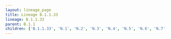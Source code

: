 ```yaml
---
layout: lineage_page
title: Lineage B.1.1.33
lineage: B.1.1.33
parent: B.1.1
children: ['B.1.1.33', 'N.1', 'N.2', 'N.3', 'N.4', 'N.5', 'N.6', 'N.7', 'N.8', 'N.9']
---
```

